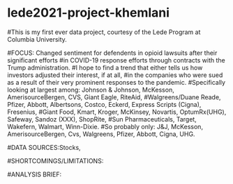 # lede2021-project-khemlani
#This is my first ever data project, courtesy of the Lede Program at Columbia University.

#FOCUS: Changed sentiment for defendents in opioid lawsuits after their significant efforts 
#in COVID-19 response efforts through contracts with the Trump administration.
#I hope to find a trend that either tells us how investors adjusted their interest, if at all, 
#in the companies who were sued as a result of their very prominent responses to the pandemic.
#Specifically looking at largest among: Johnson & Johnson, McKesson, AmerisourceBergen, CVS, Giant Eagle, RiteAid, 
#Walgreens/Duane Reade, Pfizer, Abbott, Albertsons, Costco, Eckerd, Express Scripts (Cigna), Fresenius, 
#Giant Food, Kmart, Kroger, McKinsey, Novartis, OptumRx(UHG), Safeway, Sandoz (XXX), ShopRite, 
#Sun Pharmaceuticals, Target, Wakefern, Walmart, Winn-Dixie. 
#So probably only: J&J, McKesson, AmerisourceBergen, Cvs, Walgreens, Pfizer, Abbott, Cigna, UHG.


#DATA SOURCES:Stocks, 

#SHORTCOMINGS/LIMITATIONS:


#ANALYSIS BRIEF:

